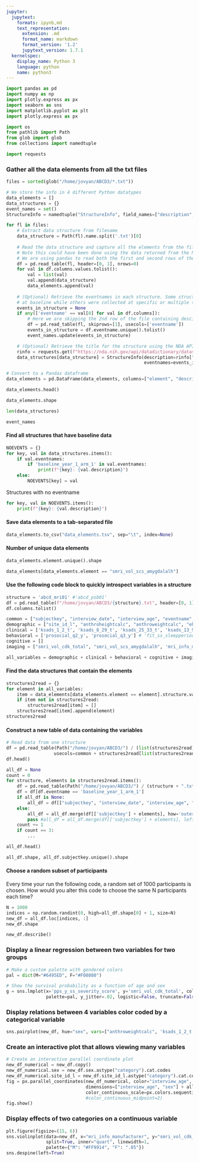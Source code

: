 ```yaml
---
jupyter:
  jupytext:
    formats: ipynb,md
    text_representation:
      extension: .md
      format_name: markdown
      format_version: '1.2'
      jupytext_version: 1.7.1
  kernelspec:
    display_name: Python 3
    language: python
    name: python3
---
```


```python
import pandas as pd
import numpy as np
import plotly.express as px
import seaborn as sns
import matplotlib.pyplot as plt
import plotly.express as px

import os
from pathlib import Path
from glob import glob
from collections import namedtuple

import requests
```

### Gather all the data elements from all the txt files

```python
files = sorted(glob("/home/jovyan/ABCD3/*.txt"))
```

```python
# We store the info in 4 different Python datatypes
data_elements = []
data_structures = {}
event_names = set()
StructureInfo = namedtuple("StructureInfo", field_names=["description", "eventnames"])

for fl in files:
    # Extract data structure from filename
    data_structure = Path(fl).name.split('.txt')[0]
    
    # Read the data structure and capture all the elements from the file
    # Note this could have been done using the data returned from the NDA API
    # We are using pandas to read both the first and second rows of the file as the header
    df = pd.read_table(fl, header=[0, 1], nrows=0)
    for val in df.columns.values.tolist():
        val = list(val)
        val.append(data_structure)
        data_elements.append(val)
    
    # (Optional) Retrieve the eventnames in each structure. Some structures were only collected
    # at baseline while others were collected at specific or multiple timepoints
    events_in_structure = None
    if any(['eventname' == val[0] for val in df.columns]):
        # Here we are skipping the 2nd row of the file containing desciption using skiprows
        df = pd.read_table(fl, skiprows=[1], usecols=['eventname'])
        events_in_structure = df.eventname.unique().tolist()
        event_names.update(events_in_structure)

    # (Optional) Retrieve the title for the structure using the NDA API
    rinfo = requests.get(f"https://nda.nih.gov/api/datadictionary/datastructure/{data_structure}").json()
    data_structures[data_structure] = StructureInfo(description=rinfo["title"] if "title" in rinfo else None,
                                                    eventnames=events_in_structure)

# Convert to a Pandas dataframe
data_elements = pd.DataFrame(data_elements, columns=["element", "description", "structure"])
```

```python
data_elements.head()
```

```python
data_elements.shape
```

```python
len(data_structures)
```

```python
event_names
```

#### Find all structures that have baseline data

```python
NOEVENTS = {}
for key, val in data_structures.items():
    if val.eventnames:
        if 'baseline_year_1_arm_1' in val.eventnames:
            print(f"{key}: {val.description}")
    else:
        NOEVENTS[key] = val
```

Structures with no eventname

```python
for key, val in NOEVENTS.items():
    print(f"{key}: {val.description}")
```

#### Save data elements to a tab-separated file

```python
data_elements.to_csv("data_elements.tsv", sep="\t", index=None)
```

#### Number of unique data elements

```python
data_elements.element.unique().shape
```

```python
data_elements[data_elements.element == "smri_vol_scs_amygdalalh"]
```

#### Use the following code block to quickly introspect variables in a structure

```python
structure = 'abcd_mri01' #'abcd_psb01'
df = pd.read_table(f"/home/jovyan/ABCD3/{structure}.txt", header=[0, 1], nrows=0)
df.columns.tolist()
```

```python
common = ["subjectkey", "interview_date", "interview_age", "eventname", "sex"]
demographic = ["site_id_l", "anthroheightcalc", "anthroweightcalc", "ehi_y_ss_scoreb", 'neighborhood_crime_y', 'snellen_aid_y']
clinical = ['ksads_1_2_t', 'ksads_8_29_t', 'ksads_25_33_t', 'ksads_13_929_t', 'pps_y_ss_severity_score']
behavioral = ['prosocial_q2_y', 'prosocial_q3_y'] # 'fit_ss_sleepperiod_minutes', 'fit_ss_avg_hr_deep',
cognitive = []
imaging = ["smri_vol_cdk_total", "smri_vol_scs_amygdalalh", 'mri_info_manufacturer',]

all_variables = demographic + clinical + behavioral + cognitive + imaging
```

#### Find the data structures that contain the elements

```python
structures2read = {}
for element in all_variables:
    item = data_elements[data_elements.element == element].structure.values[0]
    if item not in structures2read:
        structures2read[item] = []
    structures2read[item].append(element)
structures2read
```

#### Construct a new table of data containing the variables

```python
# Read data from one structure
df = pd.read_table(Path("/home/jovyan/ABCD3/") / (list(structures2read)[0] + ".txt"), skiprows=[1], low_memory=False,
                  usecols=common + structures2read[list(structures2read)[0]])
df.head()
```

```python
all_df = None
count = 0
for structure, elements in structures2read.items():
    df = pd.read_table(Path("/home/jovyan/ABCD3/") / (structure + ".txt"), skiprows=[1], low_memory=False, usecols=common + elements)
    df = df[df.eventname == 'baseline_year_1_arm_1']
    if all_df is None:
        all_df = df[["subjectkey", "interview_date", "interview_age", "sex"] + elements]
    else:
        all_df = all_df.merge(df[['subjectkey'] + elements], how='outer')
        pass #all_df = all_df.merge(df[['subjectkey'] + elements], left_on='subjectkey', right_on='subjectkey')
    count += 1
    if count == 3:
        ...
```

```python
all_df.head()
```

```python
all_df.shape, all_df.subjectkey.unique().shape
```

#### Choose a random subset of participants

Every time your run the following code, a random set of 1000 participants is chosen. How would you alter this code to choose the same N participants each time?

```python
N = 1000
indices = np.random.randint(0, high=all_df.shape[0] + 1, size=N)
new_df = all_df.loc[indices, :]
new_df.shape
```

```python
new_df.describe()
```

### Display a linear regression between two variables for two groups

```python
# Make a custom palette with gendered colors
pal = dict(M="#6495ED", F="#F08080")

# Show the survival probability as a function of age and sex
g = sns.lmplot(x='pps_y_ss_severity_score', y='smri_vol_cdk_total', col="sex", hue="sex", data=new_df,
               palette=pal, y_jitter=.02, logistic=False, truncate=False)
```

### Display relations between 4 variables color coded by a categorical variable

```python
sns.pairplot(new_df, hue="sex", vars=["anthroweightcalc", 'ksads_1_2_t', 'prosocial_q2_y', "smri_vol_scs_amygdalalh"]);
```

### Create an interactive plot that allows viewing many variables

```python
# Create an interactive parallel coordinate plot
new_df_numerical = new_df.copy()
new_df_numerical.sex = new_df.sex.astype("category").cat.codes
new_df_numerical.site_id_l = new_df.site_id_l.astype("category").cat.codes
fig = px.parallel_coordinates(new_df_numerical, color="interview_age", 
                              dimensions=["interview_age", "sex"] + all_variables,
                              color_continuous_scale=px.colors.sequential.Agsunset,)
                              #color_continuous_midpoint=2)
fig.show()
```

### Display effects of two categories on a continuous variable

```python
plt.figure(figsize=(15, 6))
sns.violinplot(data=new_df, x="mri_info_manufacturer", y="smri_vol_cdk_total", hue="sex",
               split=True, inner="quart", linewidth=1,
               palette={"M": "#FF9914", "F": ".85"})
sns.despine(left=True)
```

```python

```
